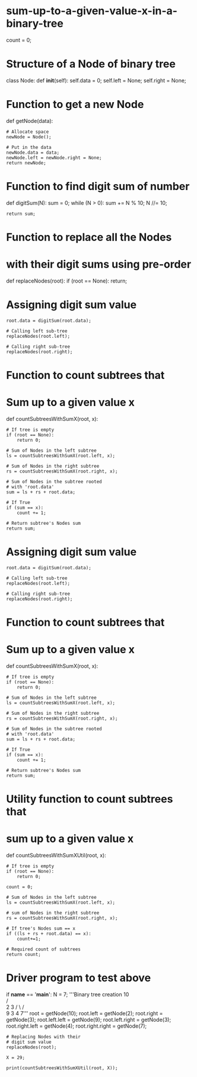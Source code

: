 # sum-up-to-a-given-value-x-in-a-binary-tree
count = 0;

# Structure of a Node of binary tree
class Node:
	def __init__(self):
		self.data = 0;
		self.left = None;
		self.right = None;

# Function to get a new Node
def getNode(data):

	# Allocate space
	newNode = Node();

	# Put in the data
	newNode.data = data;
	newNode.left = newNode.right = None;
	return newNode;

# Function to find digit sum of number
def digitSum(N):
	sum = 0;
	while (N > 0):
		sum += N % 10;
		N //= 10;
	
	return sum;

# Function to replace all the Nodes
# with their digit sums using pre-order
def replaceNodes(root):
	if (root == None):
		return;
# Assigning digit sum value
	root.data = digitSum(root.data);

	# Calling left sub-tree
	replaceNodes(root.left);

	# Calling right sub-tree
	replaceNodes(root.right);


# Function to count subtrees that
# Sum up to a given value x
def countSubtreesWithSumX(root, x):

	# If tree is empty
	if (root == None):
		return 0;

	# Sum of Nodes in the left subtree
	ls = countSubtreesWithSumX(root.left, x);

	# Sum of Nodes in the right subtree
	rs = countSubtreesWithSumX(root.right, x);

	# Sum of Nodes in the subtree rooted
	# with 'root.data'
	sum = ls + rs + root.data;

	# If True
	if (sum == x):
		count += 1;

	# Return subtree's Nodes sum
	return sum;
# Assigning digit sum value
	root.data = digitSum(root.data);

	# Calling left sub-tree
	replaceNodes(root.left);

	# Calling right sub-tree
	replaceNodes(root.right);


# Function to count subtrees that
# Sum up to a given value x
def countSubtreesWithSumX(root, x):

	# If tree is empty
	if (root == None):
		return 0;

	# Sum of Nodes in the left subtree
	ls = countSubtreesWithSumX(root.left, x);

	# Sum of Nodes in the right subtree
	rs = countSubtreesWithSumX(root.right, x);

	# Sum of Nodes in the subtree rooted
	# with 'root.data'
	sum = ls + rs + root.data;

	# If True
	if (sum == x):
		count += 1;

	# Return subtree's Nodes sum
	return sum;
# Utility function to count subtrees that
# sum up to a given value x
def countSubtreesWithSumXUtil(root, x):

	# If tree is empty
	if (root == None):
		return 0;

	count = 0;

	# Sum of Nodes in the left subtree
	ls = countSubtreesWithSumX(root.left, x);

	# sum of Nodes in the right subtree
	rs = countSubtreesWithSumX(root.right, x);

	# If tree's Nodes sum == x
	if ((ls + rs + root.data) == x):
		count+=1;

	# Required count of subtrees
	return count;

# Driver program to test above
if __name__ == '__main__':
	N = 7;
	'''Binary tree creation
		10		
		/ \
		2	 3
	/ \	 / \
	9 3 4 7'''
	root = getNode(10);
	root.left = getNode(2);
	root.right = getNode(3);
	root.left.left = getNode(9);
	root.left.right = getNode(3);
	root.right.left = getNode(4);
	root.right.right = getNode(7);

	# Replacing Nodes with their
	# digit sum value
	replaceNodes(root);

	X = 29;

	print(countSubtreesWithSumXUtil(root, X));
